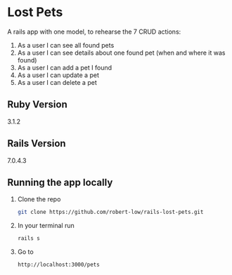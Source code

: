 # Lost Pets

A rails app with one model, to rehearse the 7 CRUD actions:

1. As a user I can see all found pets
2. As a user I can see details about one found pet (when and where it was found)
3. As a user I can add a pet I found
4. As a user I can update a pet
5. As a user I can delete a pet

## Ruby Version

3.1.2

## Rails Version

7.0.4.3

## Running the app locally

1. Clone the repo
   ```sh
   git clone https://github.com/robert-low/rails-lost-pets.git
   ```
2. In your terminal run
   ```sh
   rails s
   ```
3. Go to
   ```sh
   http://localhost:3000/pets
   ```
